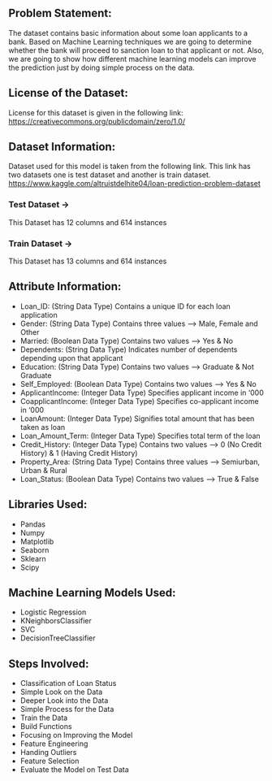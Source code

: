 ## Problem Statement:
The dataset contains basic information about some loan applicants to a bank. Based on Machine Learning techniques we are going to determine whether the bank will proceed to sanction loan to that applicant or not. Also, we are going to show how different machine learning models can improve the prediction just by doing simple process on the data.
## License of the Dataset:
License for this dataset is given in the following link:
https://creativecommons.org/publicdomain/zero/1.0/
## Dataset Information:
Dataset used for this model is taken from the following link. This link has two datasets one is test dataset and another is train dataset.
https://www.kaggle.com/altruistdelhite04/loan-prediction-problem-dataset
### Test Dataset -> 
This Dataset has 12 columns and 614 instances
### Train Dataset ->
This Dataset has 13 columns and 614 instances
## Attribute Information:
* Loan_ID: (String Data Type) Contains a unique ID for each loan application 
* Gender: (String Data Type) Contains three values –> Male, Female and Other 
* Married: (Boolean Data Type) Contains two values –> Yes & No
* Dependents: (String Data Type) Indicates number of dependents depending upon that applicant
* Education: (String Data Type) Contains two values –> Graduate & Not Graduate
* Self_Employed: (Boolean Data Type) Contains two values –> Yes & No
* ApplicantIncome: (Integer Data Type) Specifies applicant income in ‘000
* CoapplicantIncome: (Integer Data Type) Specifies co-applicant income in ‘000
* LoanAmount: (Integer Data Type) Signifies total amount that has been taken as loan
* Loan_Amount_Term: (Integer Data Type) Specifies total term of the loan
* Credit_History: (Integer Data Type) Contains two values –> 0 (No Credit History) & 1 (Having Credit History)
* Property_Area: (String Data Type) Contains three values –> Semiurban, Urban & Rural
* Loan_Status: (Boolean Data Type) Contains two values –> True & False
## Libraries Used:
* Pandas
* Numpy
* Matplotlib
* Seaborn
* Sklearn
* Scipy
## Machine Learning Models Used:
* Logistic Regression
* KNeighborsClassifier
* SVC
* DecisionTreeClassifier
## Steps Involved:
* Classification of Loan Status
* Simple Look on the Data
* Deeper Look into the Data
* Simple Process for the Data
* Train the Data
* Build Functions
* Focusing on Improving the Model
* Feature Engineering
* Handing Outliers
* Feature Selection
* Evaluate the Model on Test Data
